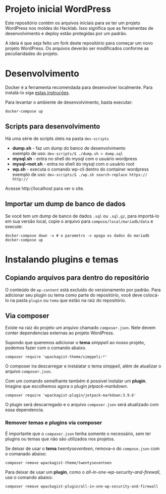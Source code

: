 # Projeto inicial WordPress

Este repositório contém os arquivos iniciais para se ter um projeto WordPress
nos moldes do Hacklab. Isso significa que as ferramentas de desenvolvimento
e deploy estão protegidas por um padrão.

A ideia é que seja feito um fork deste repositório para começar um novo projeto
WordPress. Os arquivos deverão ser modificados conforme as peculiaridades do
projeto.

# Desenvolvimento

Docker é a ferramenta recomendada para desenvolver localmente. Para instalá-lo siga [estas instruções](https://docs.docker.com/install/linux/docker-ce/ubuntu/#os-requirements).

Para levantar o ambiente de desenvolvimento, basta executar:

```
docker-compose up
```

## Scripts para desenvolvimento
Há uma série de scripts úteis na pasta `dev-scripts`
- **dump.sh** - faz um dump do banco de desenvolvimento<br>
    exemplo de uso: `dev-scripts/$ ./dump.sh > dump.sql`
- **mysql.sh** - entra no shell do mysql com o usuário wordpress
- **mysql-root.sh** - entra no shell do mysql com o usuário root
- **wp.sh** - executa o comando wp-cli dentro do container wordpress<br>
    exemplo de uso: `dev-scripts/$ ./wp.sh search-replace https:// http://`

Acesse http://localhost para ver o site.

## Importar um dump de banco de dados
Se você tem um dump de banco de dados `.sql` ou `.sql.gz`, para importá-lo em sua versão local, copie o arquivo para `compose/local/mariadb/data` e execute:

```
docker-compose down -v # o parametro -v apaga os dados do mariadb
docker-compose up 
```


# Instalando plugins e temas

## Copiando arquivos para dentro do repositório
O conteúdo de `wp-content` está excluído do versionamento por padrão. Para adicionar seu plugin ou tema como parte do repositório, você deve colocá-lo na pasta `plugin` ou `tema` que estão na raiz do repositório.

## Via composer

Existe na raiz do projeto um arquivo chamado `composer.json`. Nele devem conter
dependencias externas ao projeto WordPress.

Supondo que queremos adicionar o __tema__ *simppeli* ao nosso projeto, podemos
fazer com o comando abaixo.

```
composer require 'wpackagist-theme/simppeli:*'
```

O composer ira descarregar e instalatar o tema *simppeli*, além de atualizar o arquivo `composer.json`.

Com um comando semelhante também é possível instalar um __plugin__. Imagine
que escolhemos agora o plugin *jetpack-markdown*.

```
composer require 'wpackagist-plugin/jetpack-markdown:3.9.6'
```

O plugin será descarregado e o arquivo `composer.json` será atualizado com essa dependencia.

### Remover temas e plugins via composer

É importante que o `composer.json` tenha somente o necessário, sem ter
plugins ou temas que não são utilizados nos projetos.

Se deixar de usar o __tema__ *twentyseventeen*, remova-o do `compose.json`
com o comanado abaixo:

```
composer remove wpackagist-theme/twentyseventeen
```

Para deixar de usar um __plugin__, como o *all-in-one-wp-security-and-firewall*,
use o comando abaixo:

```
composer remove wpackagist-plugin/all-in-one-wp-security-and-firewall
```
